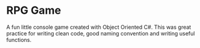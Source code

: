 # RPG Game
A fun little console game created with Object Oriented C#.
This was great practice for writing clean code, good naming convention
and writing useful functions.
